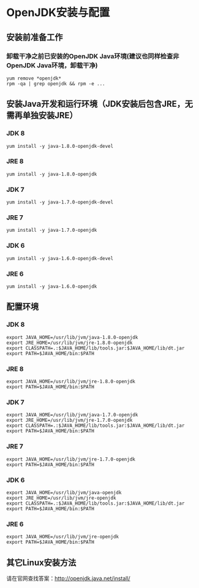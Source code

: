 
# OpenJDK安装与配置

## 安装前准备工作

### 卸载干净之前已安装的OpenJDK Java环境(建议也同样检查非OpenJDK Java环境，卸载干净)
	yum remove *openjdk*
	rpm -qa | grep openjdk && rpm -e ...

## 安装Java开发和运行环境（JDK安装后包含JRE，无需再单独安装JRE）

### JDK 8
	yum install -y java-1.8.0-openjdk-devel

### JRE 8
	yum install -y java-1.8.0-openjdk

### JDK 7
	yum install -y java-1.7.0-openjdk-devel

### JRE 7
	yum install -y java-1.7.0-openjdk

### JDK 6
	yum install -y java-1.6.0-openjdk-devel

### JRE 6
	yum install -y java-1.6.0-openjdk

## 配置环境

### JDK 8
	export JAVA_HOME=/usr/lib/jvm/java-1.8.0-openjdk
	export JRE_HOME=/usr/lib/jvm/jre-1.8.0-openjdk
	export CLASSPATH=.:$JAVA_HOME/lib/tools.jar:$JAVA_HOME/lib/dt.jar
	export PATH=$JAVA_HOME/bin:$PATH

### JRE 8
	export JAVA_HOME=/usr/lib/jvm/jre-1.8.0-openjdk
	export PATH=$JAVA_HOME/bin:$PATH

### JDK 7
	export JAVA_HOME=/usr/lib/jvm/java-1.7.0-openjdk
	export JRE_HOME=/usr/lib/jvm/jre-1.7.0-openjdk
	export CLASSPATH=.:$JAVA_HOME/lib/tools.jar:$JAVA_HOME/lib/dt.jar
	export PATH=$JAVA_HOME/bin:$PATH

### JRE 7
	export JAVA_HOME=/usr/lib/jvm/jre-1.7.0-openjdk
	export PATH=$JAVA_HOME/bin:$PATH

### JDK 6
	export JAVA_HOME=/usr/lib/jvm/java-openjdk
	export JRE_HOME=/usr/lib/jvm/jre-openjdk
	export CLASSPATH=.:$JAVA_HOME/lib/tools.jar:$JAVA_HOME/lib/dt.jar
	export PATH=$JAVA_HOME/bin:$PATH

### JRE 6
	export JAVA_HOME=/usr/lib/jvm/jre-openjdk
	export PATH=$JAVA_HOME/bin:$PATH

## 其它Linux安装方法
请在官网查找答案：http://openjdk.java.net/install/


